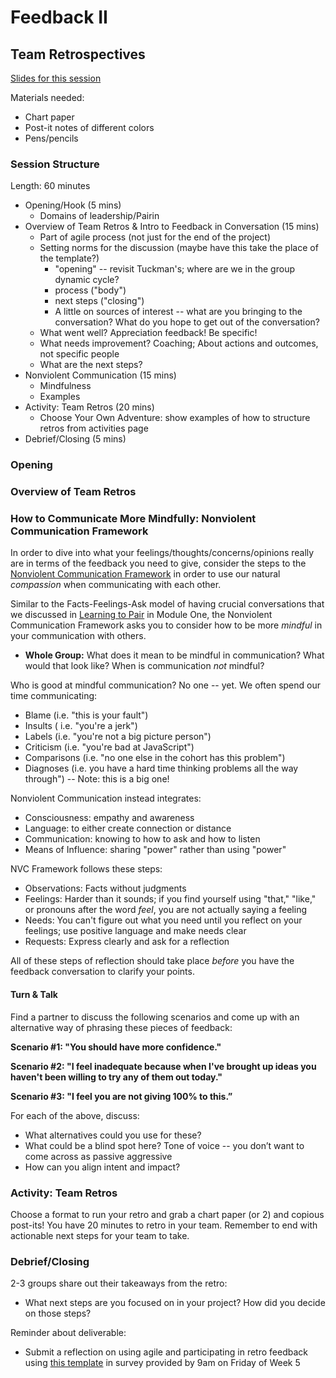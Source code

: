 # Feedback II

## Team Retrospectives

[Slides for this session](https://docs.google.com/presentation/d/1D8i8iyGNgxdkDql5fe6zOkRqJl3Qit19NaPbrVC-L9g/edit?usp=sharing)

Materials needed:
* Chart paper
* Post-it notes of different colors
* Pens/pencils

### Session Structure
Length: 60 minutes

* Opening/Hook (5 mins)
  * Domains of leadership/Pairin
* Overview of Team Retros & Intro to Feedback in Conversation (15 mins)
  * Part of agile process (not just for the end of the project)
  * Setting norms for the discussion (maybe have this take the place of the template?)
    * "opening" -- revisit Tuckman's; where are we in the group dynamic cycle? 
    * process ("body")
    * next steps ("closing")
    * A little on sources of interest -- what are you bringing to the conversation? What do you hope to get out of the conversation?
  * What went well? Appreciation feedback! Be specific!
  * What needs improvement? Coaching; About actions and outcomes, not specific people
  * What are the next steps? 
* Nonviolent Communication (15 mins)
  * Mindfulness
  * Examples
* Activity: Team Retros (20 mins)
  * Choose Your Own Adventure: show examples of how to structure retros from activities page
* Debrief/Closing (5 mins)

### Opening

### Overview of Team Retros 

### How to Communicate More Mindfully: Nonviolent Communication Framework
In order to dive into what your feelings/thoughts/concerns/opinions really are in terms of the feedback you need to give, consider the steps to the [Nonviolent Communication Framework](http://www.nonviolentcommunication.com/freeresources/article_archive/heartofnvc_mrosenberg.htm) in order to use our natural *compassion* when communicating with each other.

Similar to the Facts-Feelings-Ask model of having crucial conversations that we discussed in [Learning to Pair](https://github.com/turingschool/career-development-curriculum/blob/master/module_one/learning_to_pair.md) in Module One, the Nonviolent Communication Framework asks you to consider how to be more *mindful* in your communication with others.

* **Whole Group:** What does it mean to be mindful in communication? What would that look like? When is communication *not* mindful?

Who is good at mindful communication? No one -- yet. We often spend our time communicating:

 * Blame (i.e. "this is your fault")
 * Insults ( i.e. "you're a jerk")
 * Labels (i.e. "you're not a big picture person")
 * Criticism (i.e. "you're bad at JavaScript")
 * Comparisons (i.e. "no one else in the cohort has this problem")
 * Diagnoses (i.e. you have a hard time thinking problems all the way through") -- Note: this is a big one!

Nonviolent Communication instead integrates:
* Consciousness: empathy and awareness
* Language: to either create connection or distance
* Communication: knowing to how to ask and how to listen
* Means of Influence: sharing "power" rather than using "power"

NVC Framework follows these steps:

* Observations: Facts without judgments
* Feelings: Harder than it sounds; if you find yourself using "that," "like," or pronouns after the word *feel*, you are not actually saying a feeling
* Needs: You can't figure out what you need until you reflect on your feelings; use positive language and make needs clear
* Requests: Express clearly and ask for a reflection

All of these steps of reflection should take place *before* you have the feedback conversation to clarify your points.

#### Turn & Talk
Find a partner to discuss the following scenarios and come up with an alternative way of phrasing these pieces of feedback:

**Scenario #1: "You should have more confidence."**

**Scenario #2: "I feel inadequate because when I've brought up ideas you haven't been willing to try any of them out today."**

**Scenario #3: "I feel you are not giving 100% to this.”**

For each of the above, discuss:

* What alternatives could you use for these? 
* What could be a blind spot here? Tone of voice -- you don’t want to come across as passive aggressive
* How can you align intent and impact?

### Activity: Team Retros
Choose a format to run your retro and grab a chart paper (or 2) and copious post-its! You have 20 minutes to retro in your team. Remember to end with actionable next steps for your team to take.

### Debrief/Closing
2-3 groups share out their takeaways from the retro:
* What next steps are you focused on in your project? How did you decide on those steps?

Reminder about deliverable:
* Submit a reflection on using agile and participating in retro feedback using [this template](https://github.com/turingschool/career-development-curriculum/blob/master/module_one/agile_feedback_reflection_guidelines.md) in survey provided by 9am on Friday of Week 5
